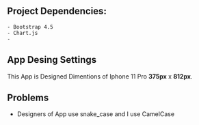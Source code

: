 
## Project Dependencies:

    - Bootstrap 4.5
    - Chart.js
    - 

## App Desing Settings
This App is Designed Dimentions of Iphone 11 Pro **375px** x **812px**.

## Problems
 
 - Designers of App use snake_case and I use CamelCase


